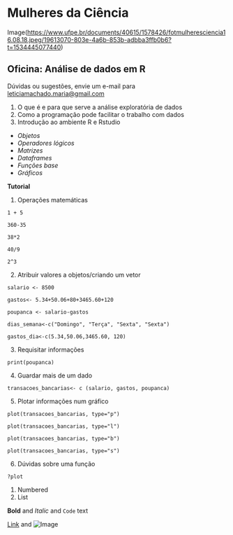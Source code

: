 # Mulheres da Ciência 
Image(https://www.ufpe.br/documents/40615/1578426/fotmulheresciencia16.08.18.jpeg/19613070-803e-4a6b-853b-adbba3ffb0b6?t=1534445077440)
## Oficina: Análise de dados em R
Dúvidas ou sugestões, envie um e-mail para leticiamachado.maria@gmail.com

1. O que é e para que serve a análise exploratória de dados
2. Como a programação pode facilitar o trabalho com dados
3. Introdução ao ambiente R e Rstudio
- _Objetos_ 
- _Operadores lógicos_ 
- _Matrizes_
- _Dataframes_
- _Funções base_
- _Gráficos_

**Tutorial**

1.  Operações matemáticas

`1 + 5`  

`360-35`

`38*2`   

`40/9`  

`2^3`    

2.  Atribuir valores a objetos/criando um vetor 

`salario <- 8500`

`gastos<- 5.34+50.06+80+3465.60+120`

`poupanca <- salario-gastos`

`dias_semana<-c("Domingo", "Terça", "Sexta", "Sexta")`

`gastos_dia<-c(5.34,50.06,3465.60, 120)`

3.  Requisitar informações

`print(poupanca)`

4.  Guardar mais de um dado 

`transacoes_bancarias<- c (salario, gastos, poupanca)`

5.  Plotar informações num gráfico

`plot(transacoes_bancarias, type="p")`

`plot(transacoes_bancarias, type="l")`

`plot(transacoes_bancarias, type="b")`

`plot(transacoes_bancarias, type="s")`

6.  Dúvidas sobre uma função

`?plot`




1. Numbered
2. List

**Bold** and _Italic_ and `Code` text

[Link](url) and ![Image](src)
```
